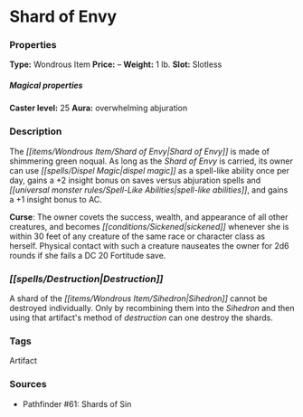 ﻿---
Title: "Shard of Envy"
Type: "Wondrous Item"
Price: "–"
Weight: "1 lb."
Slot: "Slotless"
Caster level: "25"
Aura: "overwhelming abjuration"
Description: |
  "The _Shard of Envy_ is made of shimmering green noqual. As long as the _Shard of Envy_ is carried, its owner can use _dispel magic_ as a spell-like ability once per day, gains a +2 insight bonus on saves versus abjuration spells and spell-like abilities, and gains a +1 insight bonus to AC.
  **Curse**: The owner covets the success, wealth, and appearance of all other creatures, and becomes sickened whenever she is within 30 feet of any creature of the same race or character class as herself. Physical contact with such a creature nauseates the owner for 2d6 rounds if she fails a DC 20 Fortitude save."
Destruction: |
  "A shard of the _Sihedron_ cannot be destroyed individually. Only by recombining them into the _Sihedron_ and then using that artifact's method of destruction can one destroy the shards."
Sources: "['Pathfinder #61: Shards of Sin']"
---

# Shard of Envy

### Properties

**Type:** Wondrous Item **Price:** – **Weight:** 1 lb. **Slot:** Slotless

##### Magical properties

**Caster level:** 25 **Aura:** overwhelming abjuration

### Description

The _[[items/Wondrous Item/Shard of Envy|Shard of Envy]]_ is made of shimmering green noqual. As long as the _Shard of Envy_ is carried, its owner can use _[[spells/Dispel Magic|dispel magic]]_ as a spell-like ability once per day, gains a +2 insight bonus on saves versus abjuration spells and _[[universal monster rules/Spell-Like Abilities|spell-like abilities]]_, and gains a +1 insight bonus to AC.

**Curse**: The owner covets the success, wealth, and appearance of all other creatures, and becomes _[[conditions/Sickened|sickened]]_ whenever she is within 30 feet of any creature of the same race or character class as herself. Physical contact with such a creature nauseates the owner for 2d6 rounds if she fails a DC 20 Fortitude save.

### _[[spells/Destruction|Destruction]]_

A shard of the _[[items/Wondrous Item/Sihedron|Sihedron]]_ cannot be destroyed individually. Only by recombining them into the _Sihedron_ and then using that artifact's method of _destruction_ can one destroy the shards.

### Tags

Artifact

### Sources

* Pathfinder #61: Shards of Sin